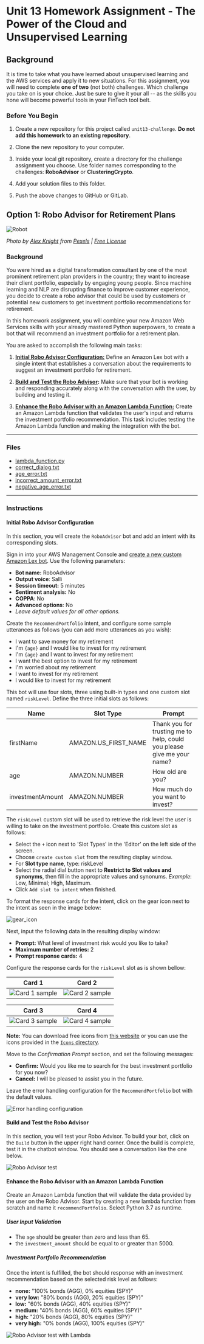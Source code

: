 # Unit 13 Homework Assignment - The Power of the Cloud and Unsupervised Learning

## Background

It is time to take what you have learned about unsupervised learning and the AWS services and apply it to new situations. For this assignment, you will need to complete **one of two** (not both) challenges. Which challenge you take on is your choice. Just be sure to give it your all -- as the skills you hone will become powerful tools in your FinTech tool belt.

### Before You Begin

1. Create a new repository for this project called `unit13-challenge`. **Do not add this homework to an existing repository**.

2. Clone the new repository to your computer.

3. Inside your local git repository, create a directory for the challenge assignment you choose. Use folder names corresponding to the challenges: **RoboAdvisor** or **ClusteringCrypto**.

4. Add your solution files to this folder.

5. Push the above changes to GitHub or GitLab.

## Option 1: Robo Advisor for Retirement Plans

![Robot](Images/robot.jpg)

_Photo by [Alex Knight](https://www.pexels.com/@alex-knight-1272316?utm_content=attributionCopyText&utm_medium=referral&utm_source=pexels) from [Pexels](https://www.pexels.com/photo/high-angle-photo-of-robot-2599244/?utm_content=attributionCopyText&utm_medium=referral&utm_source=pexels) | [Free License](https://www.pexels.com/photo-license/)_

### Background

You were hired as a digital transformation consultant by one of the most prominent retirement plan providers in the country; they want to increase their client portfolio, especially by engaging young people. Since machine learning and NLP are disrupting finance to improve customer experience, you decide to create a robo advisor that could be used by customers or potential new customers to get investment portfolio recommendations for retirement.

In this homework assignment, you will combine your new Amazon Web Services skills with your already mastered Python superpowers, to create a bot that will recommend an investment portfolio for a retirement plan.

You are asked to accomplish the following main tasks:

1. **[Initial Robo Advisor Configuration:](#Initial-Robo-Advisor-Configuration)** Define an Amazon Lex bot with a single intent that establishes a conversation about the requirements to suggest an investment portfolio for retirement.

2. **[Build and Test the Robo Advisor](#Build-and-Test-the-Robo-Advisor):** Make sure that your bot is working and responding accurately along with the conversation with the user, by building and testing it.

3. **[Enhance the Robo Advisor with an Amazon Lambda Function:](#Enhance-the-Robo-Advisor-with-an-Amazon-Lambda-Function)** Create an Amazon Lambda function that validates the user's input and returns the investment portfolio recommendation. This task includes testing the Amazon Lambda function and making the integration with the bot.

---

### Files

- [lambda_function.py](Starter_Files/lambda_function.py)
- [correct_dialog.txt](Test_Cases/correct_dialog.txt)
- [age_error.txt](Test_Cases/age_error.txt)
- [incorrect_amount_error.txt](Test_Cases/incorrect_amount_error.txt)
- [negative_age_error.txt](Test_Cases/negative_age_error.txt)

---

### Instructions

#### Initial Robo Advisor Configuration

In this section, you will create the `RoboAdvisor` bot and add an intent with its corresponding slots.

Sign in into your AWS Management Console and [create a new custom Amazon Lex bot](https://console.aws.amazon.com/lex/home). Use the following parameters:

- **Bot name:** RoboAdvisor
- **Output voice**: Salli
- **Session timeout:** 5 minutes
- **Sentiment analysis:** No
- **COPPA**: No
- **Advanced options**: No
- _Leave default values for all other options._

Create the `RecommendPortfolio` intent, and configure some sample utterances as follows (you can add more utterances as you wish):

- I want to save money for my retirement
- I'm ​`{age}​` and I would like to invest for my retirement
- I'm `​{age}​` and I want to invest for my retirement
- I want the best option to invest for my retirement
- I'm worried about my retirement
- I want to invest for my retirement
- I would like to invest for my retirement

This bot will use four slots, three using built-in types and one custom slot named `riskLevel`. Define the three initial slots as follows:

| Name             | Slot Type            | Prompt                                                                 |
| ---------------- | -------------------- | ---------------------------------------------------------------------- |
| firstName        | AMAZON.US_FIRST_NAME | Thank you for trusting me to help, could you please give me your name? |
| age              | AMAZON.NUMBER        | How old are you?                                                       |
| investmentAmount | AMAZON.NUMBER        | How much do you want to invest?                                        |

The `riskLevel` custom slot will be used to retrieve the risk level the user is willing to take on the investment portfolio. Create this custom slot as follows:

- Select the `+` icon next to 'Slot Types' in the 'Editor' on the left side of the screen.
- Choose `create custom slot` from the resulting display window.
- For **Slot type name**, type: riskLevel
- Select the radial dial button next to **Restrict to Slot values and synonyms**, then fill in the appropriate values and synonums. _Example_: Low, Minimal; High, Maximum.
- Click `Add slot to intent` when finished.

To format the response cards for the intent, click on the gear icon next to the intent as seen in the image below:

![gear_icon](Images/gear_icon.png)

Next, input the following data in the resulting display window:

- **Prompt:** What level of investment risk would you like to take?
- **Maximum number of retries:** 2
- **Prompt response cards:** 4

Configure the response cards for the `riskLevel` slot as is shown bellow:

| Card 1                             | Card 2                             |
| ---------------------------------- | ---------------------------------- |
| ![Card 1 sample](Images/card1.png) | ![Card 2 sample](Images/card2.png) |

| Card 3                             | Card 4                             |
| ---------------------------------- | ---------------------------------- |
| ![Card 3 sample](Images/card3.png) | ![Card 4 sample](Images/card4.png) |

**Note:** You can download free icons from [this website](https://www.iconfinder.com/) or you can use the icons provided in the [`Icons` directory](Icons/).

Move to the _Confirmation Prompt_ section, and set the following messages:

- **Confirm:** Would you like me to search for the best investment portfolio for you now?
- **Cancel:** I will be pleased to assist you in the future.

Leave the error handling configuration for the `RecommendPortfolio` bot with the default values.

![Error handling configuration](Images/error_handling.png)

#### Build and Test the Robo Advisor

In this section, you will test your Robo Advisor. To build your bot, click on the `Build` button in the upper right hand corner. Once the build is complete, test it in the chatbot window. You should see a conversation like the one below.

![Robo Advisor test](Images/bot-test-no-lambda.gif)

#### Enhance the Robo Advisor with an Amazon Lambda Function

Create an Amazon Lambda function that will validate the data provided by the user on the Robo Advisor. Start by creating a new lambda function from scratch and name it `recommendPortfolio`. Select Python 3.7 as runtime.

##### User Input Validation

- The `age` should be greater than zero and less than 65.
- the `investment_amount` should be equal to or greater than 5000.

##### Investment Portfolio Recommendation

Once the intent is fulfilled, the bot should response with an investment recommendation based on the selected risk level as follows:

- **none:** "100% bonds (AGG), 0% equities (SPY)"
- **very low:** "80% bonds (AGG), 20% equities (SPY)"
- **low:** "60% bonds (AGG), 40% equities (SPY)"
- **medium:** "40% bonds (AGG), 60% equities (SPY)"
- **high:** "20% bonds (AGG), 80% equities (SPY)"
- **very high:** "0% bonds (AGG), 100% equities (SPY)"

![Robo Advisor test with Lambda](Images/bot-test-with-lambda.gif)
